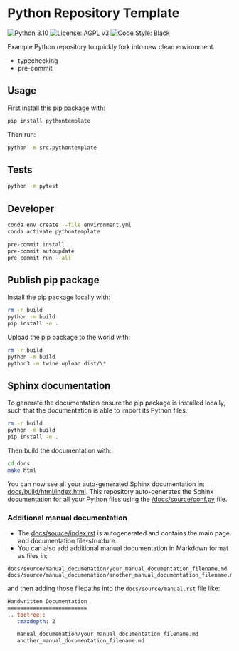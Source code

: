 # Python Repository Template

[![Python 3.10][python_badge]](https://www.python.org/downloads/release/python-3106/)
[![License: AGPL v3][agpl3_badge]](https://www.gnu.org/licenses/agpl-3.0)
[![Code Style: Black][black_badge]](https://github.com/ambv/black)

Example Python repository to quickly fork into new clean environment.

- typechecking
- pre-commit

## Usage

First install this pip package with:

```bash
pip install pythontemplate
```

Then run:

```sh
python -m src.pythontemplate

```

## Tests

```sh
python -m pytest
```

## Developer

```bash
conda env create --file environment.yml
conda activate pythontemplate

pre-commit install
pre-commit autoupdate
pre-commit run --all
```

## Publish pip package

Install the pip package locally with:

```bash
rm -r build
python -m build
pip install -e .
```

Upload the pip package to the world with:

```bash
rm -r build
python -m build
python3 -m twine upload dist/\*
```

## Sphinx documentation

To generate the documentation ensure the pip package is installed locally, such
that the documentation is able to import its Python files.

```bash
rm -r build
python -m build
pip install -e .
```

Then build the documentation with::

```sh
cd docs
make html
```

You can now see all your auto-generated Sphinx documentation in:
[docs/build/html/index.html](docs/build/html/index.html). This repository
auto-generates the Sphinx documentation for all your Python files using the
[/docs/source/conf.py](/docs/source/conf.py) file.

### Additional manual documentation

- The [docs/source/index.rst](docs/source/index.rst) is autogenerated and
  contains the main page and documentation file-structure.
- You can also add additional manual documentation in Markdown format as files in:

```
docs/source/manual_documenation/your_manual_documentation_filename.md
docs/source/manual_documenation/another_manual_documentation_filename.md
```

and then adding those filepaths into the `docs/source/manual.rst` file like:

```rst
Handwritten Documentation
=========================
.. toctree::
   :maxdepth: 2

   manual_documenation/your_manual_documentation_filename.md
   another_manual_documentation_filename.md
```

<!-- Un-wrapped URL's below (Mostly for Badges) -->

[agpl3_badge]: https://img.shields.io/badge/License-AGPL_v3-blue.svg
[black_badge]: https://img.shields.io/badge/code%20style-black-000000.svg
[python_badge]: https://img.shields.io/badge/python-3.6-blue.svg
